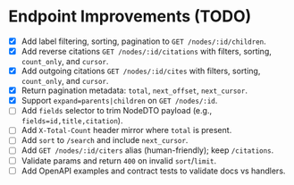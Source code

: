 # Endpoint Improvements (TODO)

- [x] Add label filtering, sorting, pagination to `GET /nodes/:id/children`.
- [x] Add reverse citations `GET /nodes/:id/citations` with filters, sorting, `count_only`, and `cursor`.
- [x] Add outgoing citations `GET /nodes/:id/cites` with filters, sorting, `count_only`, and `cursor`.
- [x] Return pagination metadata: `total`, `next_offset`, `next_cursor`.
- [x] Support `expand=parents|children` on `GET /nodes/:id`.
- [ ] Add `fields` selector to trim NodeDTO payload (e.g., `fields=id,title,citation`).
- [ ] Add `X-Total-Count` header mirror where `total` is present.
- [ ] Add `sort` to `/search` and include `next_cursor`.
- [ ] Add `GET /nodes/:id/citers` alias (human-friendly); keep `/citations`.
- [ ] Validate params and return `400` on invalid `sort`/`limit`.
- [ ] Add OpenAPI examples and contract tests to validate docs vs handlers.
